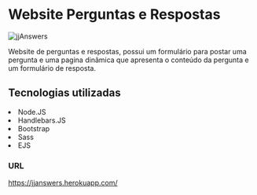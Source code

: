 # Website Perguntas e Respostas
  ![jjAnswers](https://user-images.githubusercontent.com/69487022/123868955-c4387e80-d906-11eb-8a2d-1947d394afd6.png)




Website de perguntas e respostas, possui um formulário para postar uma pergunta e uma pagina dinâmica que apresenta o conteúdo da pergunta e um formulário de resposta.

## Tecnologias utilizadas
<li>Node.JS</li>
<li>Handlebars.JS</li>
<li>Bootstrap</li>
<li>Sass</li>
<li>EJS</li>

### URL
https://jjanswers.herokuapp.com/

